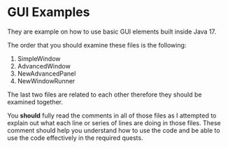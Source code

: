 # GUI Examples
They are example on how to use basic GUI elements built inside Java 17.

The order that you should examine these files is the following:
1. SimpleWindow
2. AdvancedWindow
3. NewAdvancedPanel
4. NewWindowRunner

The last two files are related to each other therefore they should be examined together.  

You **should** fully read the comments in all of those files as I attempted to explain out what each line or series of lines are doing in those files.  These comment should help you understand how to use the code and be able to use the code effectively in the required quests.
